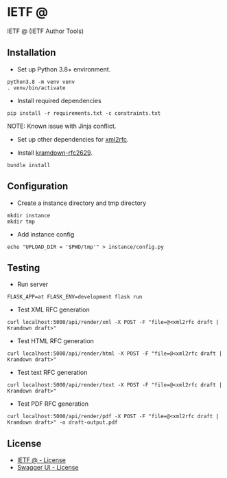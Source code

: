 # IETF @
IETF @ (IETF Author Tools)

## Installation

* Set up Python 3.8+ environment.
```
python3.8 -m venv venv
. venv/bin/activate
```

* Install required dependencies
```
pip install -r requirements.txt -c constraints.txt
```

NOTE: Known issue with Jinja conflict.

* Set up other dependencies for [xml2rfc](https://pypi.org/project/xml2rfc/).

* Install [kramdown-rfc2629](https://github.com/cabo/kramdown-rfc2629).

```
bundle install
```

## Configuration

* Create a instance directory and tmp directory
```
mkdir instance
mkdir tmp
```

* Add instance config

```
echo "UPLOAD_DIR = '$PWD/tmp'" > instance/config.py
```

## Testing

* Run server

```
FLASK_APP=at FLASK_ENV=development flask run
```

* Test XML RFC generation
```
curl localhost:5000/api/render/xml -X POST -F "file=@<xml2rfc draft | Kramdown draft>"
```

* Test HTML RFC generation
```
curl localhost:5000/api/render/html -X POST -F "file=@<xml2rfc draft | Kramdown draft>"
```

* Test text RFC generation
```
curl localhost:5000/api/render/text -X POST -F "file=@<xml2rfc draft | Kramdown draft>"
```

* Test PDF RFC generation
```
curl localhost:5000/api/render/pdf -X POST -F "file=@<xml2rfc draft | Kramdown draft>" -o draft-output.pdf
```

## License

* [IETF @ - License](LICENSE)
* [Swagger UI - License](api-doc/LICENSE)
